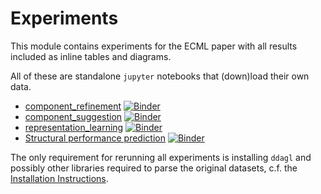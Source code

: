 # Experiments

This module contains experiments for the ECML paper with all results included as inline tables and diagrams.

All of these are standalone `jupyter` notebooks that (down)load their own data.

- [component_refinement](component_refinement.ipynb) [![Binder](https://mybinder.org/badge_logo.svg)](https://mybinder.org/v2/gh/wendli01/workflow_analysis/HEAD?filepath=experiments%2Fcomponent_refinement.ipynb)
- [component_suggestion](component_suggestion.ipynb) [![Binder](https://mybinder.org/badge_logo.svg)](https://mybinder.org/v2/gh/wendli01/workflow_analysis/HEAD?filepath=experiments%2Fcomponent_suggestion.ipynb)
- [representation_learning](representation_learning.ipynb) [![Binder](https://mybinder.org/badge_logo.svg)](https://mybinder.org/v2/gh/wendli01/workflow_analysis/HEAD?filepath=experiments%2Frepresentation_learning.ipynb)
- [Structural performance prediction](structural_performance_prediction.ipynb) [![Binder](https://mybinder.org/badge_logo.svg)](https://mybinder.org/v2/gh/wendli01/workflow_analysis/HEAD?filepath=experiments%2Fstructural_performance_prediction.ipynb)

The only requirement for rerunning all experiments is installing `ddagl` and possibly other libraries required to parse the original datasets, c.f. the [Installation Instructions](../README.md#installation).
